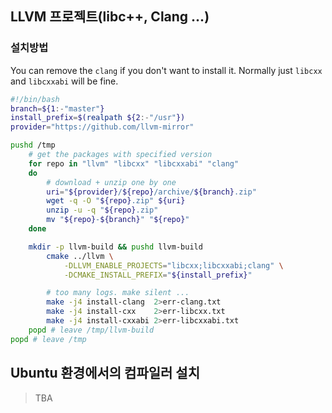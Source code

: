 
## LLVM 프로젝트(libc++, Clang ...)

### 설치방법

You can remove the `clang` if you don't want to install it.
Normally just `libcxx` and `libcxxabi` will be fine.

```bash hl_lines="8 19 23"
#!/bin/bash
branch=${1:-"master"}
install_prefix=$(realpath ${2:-"/usr"})
provider="https://github.com/llvm-mirror"

pushd /tmp
    # get the packages with specified version
    for repo in "llvm" "libcxx" "libcxxabi" "clang"
    do
        # download + unzip one by one
        uri="${provider}/${repo}/archive/${branch}.zip"
        wget -q -O "${repo}.zip" ${uri}
        unzip -u -q "${repo}.zip"
        mv "${repo}-${branch}" "${repo}"
    done

    mkdir -p llvm-build && pushd llvm-build
        cmake ../llvm \
            -DLLVM_ENABLE_PROJECTS="libcxx;libcxxabi;clang" \
            -DCMAKE_INSTALL_PREFIX="${install_prefix}"

        # too many logs. make silent ...
        make -j4 install-clang  2>err-clang.txt
        make -j4 install-cxx    2>err-libcxx.txt
        make -j4 install-cxxabi 2>err-libcxxabi.txt
    popd # leave /tmp/llvm-build
popd # leave /tmp
```

## Ubuntu 환경에서의 컴파일러 설치

> TBA
